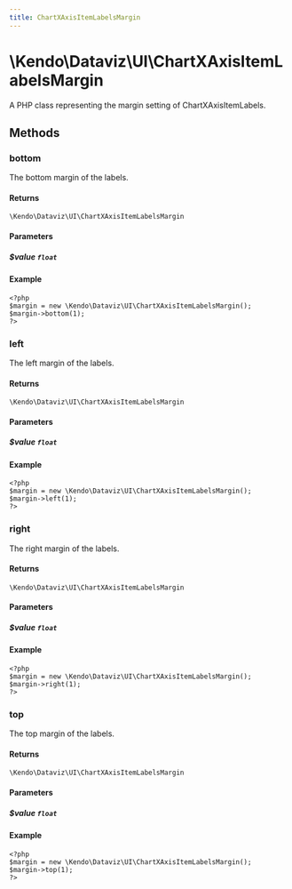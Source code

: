 ```yaml
---
title: ChartXAxisItemLabelsMargin
---
```


# \Kendo\Dataviz\UI\ChartXAxisItemLabelsMargin

A PHP class representing the margin setting of ChartXAxisItemLabels.


## Methods

### bottom
The bottom margin of the labels.

#### Returns
`\Kendo\Dataviz\UI\ChartXAxisItemLabelsMargin`

#### Parameters

##### $value `float`



#### Example 
    <?php
    $margin = new \Kendo\Dataviz\UI\ChartXAxisItemLabelsMargin();
    $margin->bottom(1);
    ?>

### left
The left margin of the labels.

#### Returns
`\Kendo\Dataviz\UI\ChartXAxisItemLabelsMargin`

#### Parameters

##### $value `float`



#### Example 
    <?php
    $margin = new \Kendo\Dataviz\UI\ChartXAxisItemLabelsMargin();
    $margin->left(1);
    ?>

### right
The right margin of the labels.

#### Returns
`\Kendo\Dataviz\UI\ChartXAxisItemLabelsMargin`

#### Parameters

##### $value `float`



#### Example 
    <?php
    $margin = new \Kendo\Dataviz\UI\ChartXAxisItemLabelsMargin();
    $margin->right(1);
    ?>

### top
The top margin of the labels.

#### Returns
`\Kendo\Dataviz\UI\ChartXAxisItemLabelsMargin`

#### Parameters

##### $value `float`



#### Example 
    <?php
    $margin = new \Kendo\Dataviz\UI\ChartXAxisItemLabelsMargin();
    $margin->top(1);
    ?>

